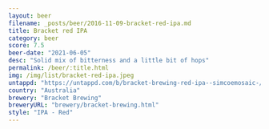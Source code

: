 ```yaml
---
layout: beer
filename: _posts/beer/2016-11-09-bracket-red-ipa.md
title: Bracket red IPA
category: beer
score: 7.5
beer-date: "2021-06-05"
desc: "Solid mix of bitterness and a little bit of hops"
permalink: /beer/:title.html
img: /img/list/bracket-red-ipa.jpeg
untappd: "https://untappd.com/b/bracket-brewing-red-ipa--simcoemosaic-/4236737"
country: "Australia"
brewery: "Bracket Brewing"
breweryURL: "brewery/bracket-brewing.html"
style: "IPA - Red"
---
```

